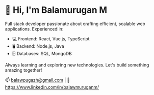 # 👋 Hi, I'm Balamurugan M

Full stack developer passionate about crafting efficient, scalable web applications. Experienced in:

- 💻 Frontend: React, Vue.js, TypeScript
- 🖥️ Backend: Node.js, Java
- 🗄️ Databases: SQL, MongoDB

Always learning and exploring new technologies. Let's build something amazing together!

📫 balawpugazh@gmail.com | 🔗 https://www.linkedin.com/in/balawmuruganm/
<!---
balawpugazh11/balawpugazh11 is a ✨ special ✨ repository because its `README.md` (this file) appears on your GitHub profile.
You can click the Preview link to take a look at your changes.
--->

